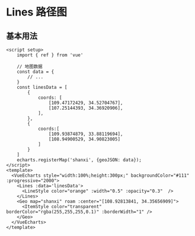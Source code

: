 # Lines 路径图

<script setup>
  import { ref, onMounted } from 'vue'
  import * as echarts from 'echarts';
  import { useVueEcharts } from '@echarts-component/vue'

  const data = {
  "type": "FeatureCollection",
  "features": [
    {
      "type": "Feature",
      "properties": {
        "adcode": 610000,
        "name": "陕西省",
        "center": [108.948024, 34.263161],
        "centroid": [108.887114, 35.263661],
        "childrenNum": 10,
        "level": "province",
        "acroutes": [100000],
        "parent": { "adcode": 100000 }
      },
      "geometry": {
        "type": "MultiPolygon",
        "coordinates": [
          [
            [
              [110.430966, 34.40948],
              [110.409496, 34.421581],
              [110.392688, 34.466046],
              [110.367073, 34.496157],
              [110.360626, 34.517292],
              [110.372714, 34.544343],
              [110.404488, 34.557626],
              [110.367188, 34.566746],
              [110.379161, 34.600499],
              [110.350783, 34.606656],
              [110.295524, 34.611054],
              [110.269045, 34.629442],
              [110.236638, 34.67044],
              [110.229616, 34.692649],
              [110.2432, 34.725792],
              [110.246884, 34.788846],
              [110.233702, 34.837421],
              [110.238825, 34.852012],
              [110.23094, 34.880707],
              [110.254367, 34.919191],
              [110.262195, 34.94436],
              [110.274686, 34.947306],
              [110.30151, 34.988624],
              [110.320851, 35.005178],
              [110.320563, 35.038513],
              [110.333111, 35.045115],
              [110.346466, 35.084316],
              [110.373692, 35.134226],
              [110.364713, 35.140264],
              [110.364367, 35.197999],
              [110.378355, 35.210858],
              [110.374844, 35.251964],
              [110.40397, 35.286467],
              [110.450019, 35.327772],
              [110.477591, 35.413882],
              [110.48588, 35.422828],
              [110.513049, 35.483131],
              [110.531699, 35.511446],
              [110.567502, 35.539514],
              [110.580914, 35.563147],
              [110.589088, 35.602099],
              [110.60935, 35.632189],
              [110.603996, 35.658873],
              [110.592369, 35.663293],
              [110.592311, 35.682313],
              [110.577633, 35.701486],
              [110.574007, 35.769777],
              [110.563818, 35.787668],
              [110.56733, 35.819342],
              [110.550752, 35.838088],
              [110.54937, 35.854074],
              [110.551212, 35.87541],
              [110.511668, 35.879739],
              [110.516675, 35.921684],
              [110.503206, 35.943237],
              [110.515064, 35.958101],
              [110.514258, 35.975714],
              [110.49296, 35.995916],
              [110.499695, 36.008098],
              [110.492212, 36.034656],
              [110.467978, 36.074634],
              [110.470453, 36.094654],
              [110.45048, 36.132247],
              [110.447083, 36.164332],
              [110.459517, 36.194601],
              [110.454164, 36.223682],
              [110.473907, 36.24813],
              [110.476037, 36.279541],
              [110.468209, 36.291366],
              [110.473562, 36.310548],
              [110.459977, 36.327847],
              [110.469245, 36.369944],
              [110.487031, 36.393877],
              [110.492154, 36.423119],
              [110.473159, 36.453209],
              [110.495781, 36.472976],
              [110.503379, 36.488209],
              [110.50217, 36.530999],
              [110.489909, 36.550746],
              [110.498256, 36.578056],
              [110.47149, 36.595764],
              [110.447429, 36.621109],
              [110.422389, 36.661799],
              [110.394472, 36.676839],
              [110.393206, 36.692498],
              [110.408575, 36.696627],
              [110.433269, 36.679799],
              [110.436722, 36.71127],
              [110.451803, 36.726533],
              [110.439946, 36.737122],
              [110.421238, 36.721549],
              [110.414504, 36.728869],
              [110.432002, 36.74802],
              [110.420145, 36.760786],
              [110.388486, 36.764911],
              [110.384111, 36.775261],
              [110.4061, 36.774483],
              [110.419569, 36.798291],
              [110.422908, 36.819214],
              [110.407251, 36.824891],
              [110.419511, 36.835],
              [110.424519, 36.855524],
              [110.414043, 36.865707],
              [110.382902, 36.870448],
              [110.376052, 36.88226],
              [110.408747, 36.892361],
              [110.415655, 36.934228],
              [110.425728, 36.957211],
              [110.418706, 36.973589],
              [110.40846, 36.989032],
              [110.377146, 37.010291],
              [110.38319, 37.021849],
              [110.412834, 37.019212],
              [110.441212, 37.00618],
              [110.450307, 37.016497],
              [110.424059, 37.023944],
              [110.425958, 37.04085],
              [110.460495, 37.044728],
              [110.495781, 37.086743],
              [110.535556, 37.115102],
              [110.540276, 37.144612],
              [110.584541, 37.18069],
              [110.650161, 37.254341],
              [110.661903, 37.282019],
              [110.690051, 37.287043],
              [110.678711, 37.317877],
              [110.693965, 37.325912],
              [110.695059, 37.349625],
              [110.651773, 37.357038],
              [110.634044, 37.36615],
              [110.631799, 37.398803],
              [110.648146, 37.438154],
              [110.744965, 37.450726],
              [110.758377, 37.471161],
              [110.759528, 37.503461],
              [110.771271, 37.520183],
              [110.771098, 37.538365],
              [110.794928, 37.56617],
              [110.772249, 37.592655],
              [110.76373, 37.639596],
              [110.793317, 37.65075],
              [110.796137, 37.663056],
              [110.775357, 37.680896],
              [110.739094, 37.68943],
              [110.706571, 37.705342],
              [110.70352, 37.718638],
              [110.716645, 37.728704],
              [110.750721, 37.736157],
              [110.755671, 37.755055],
              [110.735755, 37.770415],
              [110.680381, 37.790072],
              [110.660752, 37.808034],
              [110.650564, 37.840034],
              [110.607277, 37.89625],
              [110.587937, 37.926602],
              [110.547644, 37.940317],
              [110.522489, 37.95495],
              [110.516618, 37.970728],
              [110.52836, 37.990638],
              [110.508099, 38.012838],
              [110.501422, 38.03901],
              [110.508789, 38.061961],
              [110.501882, 38.098132],
              [110.521165, 38.124427],
              [110.510574, 38.147274],
              [110.507869, 38.18493],
              [110.523928, 38.210506],
              [110.558235, 38.210506],
              [110.567272, 38.217529],
              [110.567963, 38.245764],
              [110.577461, 38.297247],
              [110.601291, 38.308225],
              [110.638821, 38.304718],
              [110.668581, 38.313637],
              [110.701621, 38.35334],
              [110.750318, 38.36949],
              [110.758952, 38.400407],
              [110.77766, 38.4409],
              [110.796828, 38.453454],
              [110.825033, 38.449421],
              [110.84069, 38.439986],
              [110.874248, 38.453682],
              [110.870161, 38.508894],
              [110.907692, 38.521056],
              [110.909418, 38.563152],
              [110.919895, 38.582064],
              [110.89664, 38.588216],
              [110.88081, 38.626933],
              [110.896409, 38.657816],
              [110.916211, 38.673973],
              [110.915405, 38.704305],
              [110.937681, 38.718784],
              [110.965023, 38.755688],
              [110.956274, 38.776746],
              [110.979126, 38.787727],
              [110.996509, 38.825125],
              [111.010094, 38.841623],
              [110.996049, 38.868026],
              [111.012339, 38.878312],
              [111.015735, 38.896234],
              [111.009921, 38.932593],
              [110.994552, 38.960171],
              [110.979989, 38.972257],
              [110.998409, 38.998536],
              [111.038241, 39.020126],
              [111.088953, 39.02707],
              [111.138341, 39.064267],
              [111.147321, 39.100539],
              [111.162517, 39.108455],
              [111.174144, 39.135136],
              [111.163093, 39.152465],
              [111.218985, 39.24567],
              [111.213516, 39.25718],
              [111.227159, 39.284406],
              [111.247478, 39.3023],
              [111.213804, 39.301247],
              [111.187959, 39.314327],
              [111.17944, 39.326803],
              [111.194233, 39.340479],
              [111.18842, 39.350922],
              [111.161711, 39.33552],
              [111.155034, 39.368273],
              [111.125562, 39.36647],
              [111.108121, 39.356556],
              [111.086593, 39.380139],
              [111.09776, 39.404539],
              [111.086651, 39.412721],
              [111.064374, 39.400936],
              [111.053841, 39.429907],
              [111.05833, 39.447689],
              [111.086881, 39.45669],
              [111.088032, 39.468391],
              [111.108869, 39.474165],
              [111.100005, 39.483239],
              [111.107143, 39.499208],
              [111.148875, 39.532633],
              [111.154976, 39.568664],
              [111.136787, 39.58701],
              [111.100984, 39.559452],
              [111.04371, 39.554584],
              [111.040947, 39.567691],
              [111.017231, 39.552037],
              [110.996624, 39.547767],
              [110.990177, 39.537054],
              [110.959152, 39.519445],
              [110.890826, 39.508952],
              [110.862909, 39.482639],
              [110.806613, 39.411295],
              [110.782668, 39.388098],
              [110.768565, 39.382917],
              [110.738288, 39.348518],
              [110.732877, 39.308464],
              [110.70283, 39.273878],
              [110.688382, 39.267485],
              [110.669617, 39.275908],
              [110.626273, 39.266808],
              [110.596571, 39.283052],
              [110.566927, 39.318461],
              [110.559156, 39.352124],
              [110.521741, 39.383217],
              [110.499177, 39.360687],
              [110.482599, 39.360612],
              [110.469475, 39.375182],
              [110.434995, 39.380889],
              [110.416576, 39.348668],
              [110.429124, 39.342057],
              [110.385205, 39.310494],
              [110.370008, 39.329433],
              [110.34094, 39.341531],
              [110.296617, 39.376008],
              [110.281018, 39.394179],
              [110.257648, 39.407091],
              [110.276759, 39.420301],
              [110.243488, 39.423678],
              [110.217125, 39.443262],
              [110.206188, 39.437485],
              [110.152483, 39.45399],
              [110.133373, 39.448289],
              [110.126408, 39.416849],
              [110.136769, 39.391777],
              [110.158872, 39.389599],
              [110.185293, 39.3531],
              [110.202792, 39.316356],
              [110.210851, 39.281473],
              [110.193352, 39.280721],
              [110.159851, 39.263122],
              [110.110808, 39.249732],
              [110.078401, 39.230771],
              [110.010997, 39.208568],
              [109.962702, 39.211881],
              [109.941289, 39.239952],
              [109.902723, 39.271922],
              [109.868992, 39.249732],
              [109.882174, 39.233104],
              [109.897255, 39.234082],
              [109.960457, 39.186735],
              [109.893916, 39.141239],
              [109.922121, 39.107023],
              [109.890923, 39.104007],
              [109.882116, 39.116747],
              [109.860128, 39.124435],
              [109.815345, 39.096167],
              [109.793356, 39.074072],
              [109.762388, 39.057478],
              [109.725376, 39.01839],
              [109.704826, 39.016956],
              [109.691242, 38.992647],
              [109.672016, 38.997026],
              [109.665339, 38.981697],
              [109.68537, 38.968254],
              [109.683759, 38.93554],
              [109.67098, 38.926472],
              [109.649279, 38.884514],
              [109.624413, 38.854485],
              [109.549755, 38.805672],
              [109.511189, 38.833753],
              [109.489258, 38.813317],
              [109.450864, 38.788863],
              [109.442576, 38.771141],
              [109.412528, 38.747581],
              [109.403952, 38.720603],
              [109.338734, 38.7015],
              [109.325956, 38.670029],
              [109.328891, 38.660471],
              [109.366537, 38.631107],
              [109.331366, 38.597935],
              [109.310299, 38.60249],
              [109.27674, 38.622986],
              [109.196845, 38.552668],
              [109.178655, 38.520828],
              [109.147112, 38.506157],
              [109.128634, 38.480533],
              [109.092486, 38.45353],
              [109.054265, 38.433975],
              [109.059791, 38.408705],
              [109.051272, 38.385255],
              [109.007813, 38.35913],
              [108.989738, 38.310893],
              [108.976441, 38.296942],
              [108.961878, 38.265065],
              [108.976557, 38.249503],
              [108.955144, 38.218521],
              [108.938508, 38.207453],
              [108.947258, 38.170725],
              [108.964469, 38.154761],
              [109.019785, 38.119688],
              [109.06359, 38.100196],
              [109.068828, 38.091174],
              [109.050754, 38.055],
              [109.069519, 38.023017],
              [109.038032, 38.021487],
              [109.028938, 37.997452],
              [109.015468, 37.982828],
              [109.017483, 37.969962],
              [108.97955, 37.959316],
              [108.974197, 37.931889],
              [108.935803, 37.921621],
              [108.917095, 37.959776],
              [108.893841, 37.978157],
              [108.882961, 38.013833],
              [108.855504, 38.038322],
              [108.830638, 38.049798],
              [108.797655, 38.047886],
              [108.826666, 37.995155],
              [108.824882, 37.98321],
              [108.798231, 37.933652],
              [108.792072, 37.872864],
              [108.793223, 37.815863],
              [108.801397, 37.792298],
              [108.784704, 37.764655],
              [108.78338, 37.737309],
              [108.792014, 37.700269],
              [108.777681, 37.68351],
              [108.741648, 37.685509],
              [108.713442, 37.680665],
              [108.699512, 37.66967],
              [108.628366, 37.652212],
              [108.61127, 37.654212],
              [108.55958, 37.681742],
              [108.532641, 37.690583],
              [108.477037, 37.674207],
              [108.422411, 37.648827],
              [108.351265, 37.641366],
              [108.33296, 37.633057],
              [108.301128, 37.64075],
              [108.292782, 37.656981],
              [108.246502, 37.665748],
              [108.205576, 37.65575],
              [108.193661, 37.638289],
              [108.154001, 37.623901],
              [108.133912, 37.621978],
              [108.108239, 37.637827],
              [108.077041, 37.642981],
              [108.060233, 37.652058],
              [108.025408, 37.649827],
              [108.013205, 37.665517],
              [108.02443, 37.698655],
              [108.014069, 37.725861],
              [107.993692, 37.735081],
              [107.979992, 37.764732],
              [107.981949, 37.787231],
              [107.937109, 37.795062],
              [107.894628, 37.813637],
              [107.8849, 37.808341],
              [107.842708, 37.828985],
              [107.815884, 37.829062],
              [107.741169, 37.845328],
              [107.683435, 37.887739],
              [107.675952, 37.875778],
              [107.650222, 37.864581],
              [107.659259, 37.8441],
              [107.646135, 37.805194],
              [107.620692, 37.775944],
              [107.599222, 37.791146],
              [107.571305, 37.776712],
              [107.523413, 37.772949],
              [107.49918, 37.765654],
              [107.490833, 37.745376],
              [107.485077, 37.706495],
              [107.465449, 37.691198],
              [107.430566, 37.684202],
              [107.407081, 37.692966],
              [107.386877, 37.691121],
              [107.389583, 37.671208],
              [107.422047, 37.665056],
              [107.419918, 37.650212],
              [107.39672, 37.652443],
              [107.36132, 37.613282],
              [107.325056, 37.606279],
              [107.312565, 37.610127],
              [107.330467, 37.584033],
              [107.368918, 37.587574],
              [107.372199, 37.580029],
              [107.359132, 37.540214],
              [107.345663, 37.518873],
              [107.284302, 37.481955],
              [107.283612, 37.440776],
              [107.271063, 37.390313],
              [107.261047, 37.37086],
              [107.257939, 37.336958],
              [107.273135, 37.29114],
              [107.293282, 37.277458],
              [107.309342, 37.238874],
              [107.291382, 37.241272],
              [107.270315, 37.229129],
              [107.317688, 37.199961],
              [107.333978, 37.173801],
              [107.337835, 37.153982],
              [107.3311, 37.13013],
              [107.307039, 37.100459],
              [107.278258, 37.128194],
              [107.277568, 37.102396],
              [107.268703, 37.099452],
              [107.285223, 37.056435],
              [107.279525, 37.041703],
              [107.287411, 36.992369],
              [107.304276, 36.951699],
              [107.294836, 36.929414],
              [107.311702, 36.913026],
              [107.332827, 36.925608],
              [107.370645, 36.904792],
              [107.447202, 36.899432],
              [107.47794, 36.908443],
              [107.533717, 36.867184],
              [107.528479, 36.853737],
              [107.540106, 36.828624],
              [107.590818, 36.836244],
              [107.603597, 36.825824],
              [107.639515, 36.818514],
              [107.672095, 36.8329],
              [107.720792, 36.802336],
              [107.74491, 36.811203],
              [107.768223, 36.792923],
              [107.819971, 36.776817],
              [107.826706, 36.785454],
              [107.86625, 36.76709],
              [107.881907, 36.747164],
              [107.906659, 36.75238],
              [107.905507, 36.740625],
              [107.940965, 36.694835],
              [107.937454, 36.658215],
              [107.974409, 36.666086],
              [107.980798, 36.653383],
              [107.985979, 36.674891],
              [108.004744, 36.68315],
              [108.023336, 36.66967],
              [108.023163, 36.648082],
              [108.002096, 36.637403],
              [108.046188, 36.596232],
              [108.06219, 36.592566],
              [108.079977, 36.613077],
              [108.094943, 36.604499],
              [108.09287, 36.58734],
              [108.115607, 36.586638],
              [108.139092, 36.57673],
              [108.141453, 36.562608],
              [108.163614, 36.5637],
              [108.182321, 36.59007],
              [108.197863, 36.629919],
              [108.222902, 36.630933],
              [108.204713, 36.606371],
              [108.216628, 36.571347],
              [108.245466, 36.571035],
              [108.262447, 36.549341],
              [108.270218, 36.567446],
              [108.287429, 36.553322],
              [108.306424, 36.561203],
              [108.340616, 36.558862],
              [108.359611, 36.547312],
              [108.365425, 36.519679],
              [108.391615, 36.50539],
              [108.40802, 36.459616],
              [108.401401, 36.447036],
              [108.418957, 36.448599],
              [108.460574, 36.423119],
              [108.485556, 36.429451],
              [108.496838, 36.422728],
              [108.514682, 36.445551],
              [108.510653, 36.474461],
              [108.533044, 36.454616],
              [108.562631, 36.438595],
              [108.593599, 36.431483],
              [108.618926, 36.433906],
              [108.651276, 36.384727],
              [108.641605, 36.359148],
              [108.642181, 36.311175],
              [108.655075, 36.273981],
              [108.646095, 36.254163],
              [108.664918, 36.214826],
              [108.702851, 36.160803],
              [108.712349, 36.138759],
              [108.69767, 36.117338],
              [108.707456, 36.109803],
              [108.690878, 36.088766],
              [108.682532, 36.055001],
              [108.688633, 36.021064],
              [108.661752, 35.993873],
              [108.656514, 35.952989],
              [108.633777, 35.944732],
              [108.588764, 35.950394],
              [108.569308, 35.939619],
              [108.563034, 35.92129],
              [108.518654, 35.905475],
              [108.499543, 35.872261],
              [108.518942, 35.849113],
              [108.527864, 35.824226],
              [108.523259, 35.759371],
              [108.533908, 35.746205],
              [108.517042, 35.716001],
              [108.530339, 35.680498],
              [108.523259, 35.661162],
              [108.539721, 35.605575],
              [108.56384, 35.597991],
              [108.567639, 35.585509],
              [108.618466, 35.556983],
              [108.622898, 35.540779],
              [108.605975, 35.502826],
              [108.616566, 35.477276],
              [108.619444, 35.442934],
              [108.631129, 35.418632],
              [108.62215, 35.3807],
              [108.610752, 35.356459],
              [108.615357, 35.331656],
              [108.602982, 35.312315],
              [108.568272, 35.290908],
              [108.543463, 35.303911],
              [108.525043, 35.289005],
              [108.489125, 35.275285],
              [108.449062, 35.273699],
              [108.402379, 35.278061],
              [108.400134, 35.282819],
              [108.352819, 35.285753],
              [108.345336, 35.300661],
              [108.298078, 35.268385],
              [108.256921, 35.267433],
              [108.239365, 35.256248],
              [108.221463, 35.296855],
              [108.193776, 35.306607],
              [108.174666, 35.305101],
              [108.123954, 35.281788],
              [108.094885, 35.280043],
              [108.048663, 35.253789],
              [107.979301, 35.245458],
              [107.949772, 35.2453],
              [107.960594, 35.261484],
              [107.937799, 35.267353],
              [107.936073, 35.253947],
              [107.904702, 35.261166],
              [107.866193, 35.256407],
              [107.841844, 35.276395],
              [107.829814, 35.273143],
              [107.79142, 35.295903],
              [107.75176, 35.305101],
              [107.745716, 35.311601],
              [107.716648, 35.302326],
              [107.736794, 35.296141],
              [107.737312, 35.267433],
              [107.720159, 35.269257],
              [107.692357, 35.251171],
              [107.662597, 35.255375],
              [107.651948, 35.239746],
              [107.670311, 35.21443],
              [107.687291, 35.216653],
              [107.715784, 35.168144],
              [107.728563, 35.127314],
              [107.722519, 35.114917],
              [107.762006, 35.084316],
              [107.759474, 35.071198],
              [107.802069, 35.032388],
              [107.827511, 35.022205],
              [107.848349, 35.023876],
              [107.843629, 35.002313],
              [107.863372, 34.999209],
              [107.858595, 34.986873],
              [107.820028, 34.973739],
              [107.799997, 34.966813],
              [107.804775, 34.956782],
              [107.778584, 34.964664],
              [107.741572, 34.953517],
              [107.67434, 34.951208],
              [107.654366, 34.933529],
              [107.637731, 34.93329],
              [107.63986, 34.918793],
              [107.625815, 34.918952],
              [107.633414, 34.953915],
              [107.619714, 34.964664],
              [107.605611, 34.958693],
              [107.572168, 34.971351],
              [107.562037, 34.966495],
              [107.551158, 34.940298],
              [107.537861, 34.932493],
              [107.536653, 34.915368],
              [107.524047, 34.909871],
              [107.474774, 34.91943],
              [107.455548, 34.916802],
              [107.426019, 34.92875],
              [107.392921, 34.932414],
              [107.371969, 34.917997],
              [107.35021, 34.934086],
              [107.322351, 34.938148],
              [107.28672, 34.931856],
              [107.282978, 34.911783],
              [107.262371, 34.907481],
              [107.252528, 34.881185],
              [107.230943, 34.891864],
              [107.222999, 34.878157],
              [107.201011, 34.881664],
              [107.189556, 34.893298],
              [107.179886, 34.928272],
              [107.162387, 34.944121],
              [107.135621, 34.945873],
              [107.103041, 34.960046],
              [107.089629, 34.976685],
              [107.096076, 35.010111],
              [107.082606, 35.024035],
              [107.048242, 35.028331],
              [107.051005, 35.04074],
              [107.031031, 35.029126],
              [107.012439, 35.029365],
              [106.990796, 35.068495],
              [106.950157, 35.066905],
              [106.944401, 35.080103],
              [106.912569, 35.079546],
              [106.90169, 35.094492],
              [106.856965, 35.091232],
              [106.83843, 35.079785],
              [106.777818, 35.094253],
              [106.7145, 35.105619],
              [106.706441, 35.081852],
              [106.666206, 35.076605],
              [106.661601, 35.069687],
              [106.615379, 35.071119],
              [106.575834, 35.089325],
              [106.543542, 35.085032],
              [106.545959, 35.070562],
              [106.520978, 35.027615],
              [106.503536, 35.03374],
              [106.48857, 35.02125],
              [106.502155, 34.995548],
              [106.48316, 34.980108],
              [106.493118, 34.941095],
              [106.510214, 34.925086],
              [106.517927, 34.892422],
              [106.528, 34.876483],
              [106.555918, 34.861339],
              [106.554306, 34.813735],
              [106.578367, 34.789006],
              [106.575028, 34.770095],
              [106.54855, 34.761635],
              [106.539628, 34.745671],
              [106.505839, 34.746869],
              [106.486901, 34.715172],
              [106.459617, 34.705589],
              [106.44137, 34.681705],
              [106.445687, 34.669482],
              [106.470784, 34.65374],
              [106.467215, 34.640952],
              [106.44868, 34.636396],
              [106.421741, 34.654939],
              [106.419496, 34.64343],
              [106.368151, 34.610334],
              [106.323138, 34.589863],
              [106.314044, 34.578745],
              [106.340982, 34.568026],
              [106.343803, 34.536581],
              [106.33442, 34.517852],
              [106.366137, 34.512329],
              [106.379031, 34.520654],
              [106.401365, 34.511128],
              [106.407811, 34.523135],
              [106.453861, 34.531299],
              [106.487765, 34.523375],
              [106.511825, 34.502482],
              [106.536059, 34.493034],
              [106.543657, 34.47854],
              [106.552406, 34.489191],
              [106.567948, 34.474857],
              [106.599434, 34.465966],
              [106.591606, 34.456514],
              [106.613709, 34.44626],
              [106.637252, 34.392005],
              [106.662176, 34.381663],
              [106.680078, 34.383747],
              [106.697289, 34.370598],
              [106.717378, 34.369234],
              [106.710989, 34.344372],
              [106.690324, 34.334024],
              [106.705117, 34.299522],
              [106.684107, 34.259946],
              [106.663903, 34.243163],
              [106.633626, 34.259866],
              [106.602485, 34.250873],
              [106.589246, 34.253764],
              [106.5771, 34.2809],
              [106.526446, 34.291977],
              [106.496514, 34.255129],
              [106.496053, 34.238345],
              [106.512919, 34.239389],
              [106.532087, 34.254085],
              [106.551255, 34.242601],
              [106.558565, 34.227421],
              [106.572265, 34.16997],
              [106.584871, 34.149471],
              [106.56081, 34.113203],
              [106.501867, 34.104918],
              [106.505494, 34.056479],
              [106.47159, 34.024037],
              [106.479533, 33.994401],
              [106.476022, 33.973779],
              [106.443557, 33.934615],
              [106.41092, 33.909221],
              [106.428246, 33.866479],
              [106.475331, 33.875755],
              [106.493406, 33.846148],
              [106.491391, 33.834529],
              [106.468712, 33.820083],
              [106.461804, 33.789649],
              [106.479821, 33.780768],
              [106.48811, 33.758236],
              [106.482642, 33.707336],
              [106.53485, 33.695132],
              [106.575546, 33.631658],
              [106.581475, 33.590638],
              [106.580554, 33.575909],
              [106.559774, 33.57089],
              [106.563055, 33.543041],
              [106.541124, 33.513076],
              [106.494269, 33.530489],
              [106.477461, 33.519394],
              [106.456048, 33.537939],
              [106.45271, 33.591852],
              [106.446896, 33.613214],
              [106.431354, 33.61912],
              [106.384902, 33.612081],
              [106.351401, 33.587239],
              [106.335169, 33.587078],
              [106.303395, 33.604395],
              [106.277492, 33.59687],
              [106.237429, 33.56409],
              [106.187178, 33.546522],
              [106.143719, 33.5649],
              [106.147518, 33.581817],
              [106.1333, 33.571861],
              [106.108491, 33.569838],
              [106.110851, 33.591933],
              [106.131343, 33.597193],
              [106.086675, 33.617097],
              [106.063881, 33.604152],
              [106.045749, 33.609735],
              [106.02848, 33.595251],
              [106.018983, 33.609735],
              [105.998951, 33.604152],
              [105.979726, 33.612405],
              [105.962112, 33.606499],
              [105.953996, 33.587159],
              [105.919459, 33.554781],
              [105.902708, 33.556157],
              [105.868344, 33.509269],
              [105.841981, 33.490069],
              [105.830986, 33.456439],
              [105.837951, 33.410795],
              [105.829662, 33.382812],
              [105.802609, 33.378756],
              [105.743262, 33.385327],
              [105.732844, 33.391005],
              [105.708956, 33.380703],
              [105.734168, 33.346544],
              [105.755235, 33.32885],
              [105.747752, 33.298893],
              [105.767438, 33.28257],
              [105.791499, 33.278591],
              [105.792823, 33.262752],
              [105.828799, 33.253897],
              [105.862588, 33.234316],
              [105.906565, 33.240166],
              [105.921301, 33.236266],
              [105.966889, 33.20018],
              [105.968328, 33.154076],
              [105.9468, 33.153507],
              [105.945534, 33.188148],
              [105.927747, 33.198473],
              [105.916926, 33.177741],
              [105.924582, 33.167576],
              [105.896376, 33.142689],
              [105.92343, 33.147732],
              [105.920092, 33.132113],
              [105.936785, 33.113562],
              [105.91871, 33.105425],
              [105.933273, 33.077019],
              [105.915084, 33.066273],
              [105.9133, 33.053164],
              [105.928093, 33.041519],
              [105.917444, 32.993784],
              [105.861724, 32.938929],
              [105.826957, 32.950751],
              [105.78557, 32.92678],
              [105.735434, 32.905331],
              [105.699401, 32.903456],
              [105.656575, 32.89538],
              [105.644544, 32.882735],
              [105.590609, 32.87678],
              [105.56557, 32.9068],
              [105.534141, 32.909491],
              [105.513995, 32.919115],
              [105.493503, 32.905495],
              [105.495517, 32.87319],
              [105.524528, 32.847729],
              [105.535868, 32.789844],
              [105.556302, 32.792049],
              [105.554691, 32.773998],
              [105.568102, 32.758722],
              [105.557856, 32.752921],
              [105.563785, 32.724893],
              [105.585198, 32.729061],
              [105.596365, 32.699226],
              [105.625376, 32.702087],
              [105.649264, 32.718681],
              [105.678045, 32.726527],
              [105.719202, 32.759703],
              [105.735952, 32.753902],
              [105.750688, 32.767954],
              [105.76882, 32.767545],
              [105.779584, 32.750225],
              [105.811415, 32.772283],
              [105.822525, 32.770159],
              [105.816941, 32.790334],
              [105.831159, 32.826098],
              [105.850788, 32.818097],
              [105.857753, 32.827404],
              [105.886879, 32.835159],
              [105.940929, 32.829771],
              [105.969307, 32.849035],
              [105.99521, 32.827975],
              [106.011557, 32.82969],
              [106.021688, 32.857522],
              [106.04667, 32.852299],
              [106.069925, 32.824057],
              [106.09364, 32.823812],
              [106.094676, 32.795969],
              [106.064226, 32.782248],
              [106.072688, 32.763869],
              [106.076717, 32.763787],
              [106.076487, 32.759049],
              [106.071652, 32.75815],
              [106.120003, 32.719662],
              [106.145388, 32.720397],
              [106.153677, 32.705766],
              [106.169334, 32.710017],
              [106.174342, 32.697591],
              [106.256424, 32.693258],
              [106.278816, 32.67069],
              [106.300862, 32.679848],
              [106.351171, 32.671834],
              [106.38329, 32.646561],
              [106.389046, 32.626682],
              [106.420533, 32.616617],
              [106.450983, 32.640181],
              [106.451673, 32.660139],
              [106.461977, 32.653105],
              [106.498068, 32.649343],
              [106.518733, 32.668645],
              [106.566797, 32.675841],
              [106.588613, 32.688597],
              [106.628733, 32.681238],
              [106.663443, 32.690723],
              [106.684453, 32.709281],
              [106.732056, 32.73854],
              [106.779429, 32.737478],
              [106.784322, 32.697264],
              [106.793244, 32.712632],
              [106.823119, 32.705357],
              [106.845913, 32.721051],
              [106.872564, 32.725628],
              [106.903417, 32.721296],
              [106.917002, 32.703313],
              [106.964778, 32.717046],
              [106.988436, 32.711815],
              [107.012554, 32.721542],
              [107.030225, 32.712387],
              [107.066835, 32.708872],
              [107.059697, 32.686144],
              [107.068389, 32.669954],
              [107.087672, 32.667909],
              [107.099069, 32.649506],
              [107.097572, 32.627009],
              [107.107761, 32.600741],
              [107.091989, 32.552604],
              [107.080131, 32.542368],
              [107.104653, 32.516649],
              [107.127102, 32.482482],
              [107.189613, 32.468057],
              [107.210048, 32.431986],
              [107.230597, 32.416077],
              [107.263926, 32.403282],
              [107.283784, 32.4342],
              [107.286087, 32.454532],
              [107.313889, 32.490185],
              [107.356888, 32.506408],
              [107.377898, 32.538928],
              [107.411283, 32.538027],
              [107.436323, 32.529755],
              [107.429243, 32.501083],
              [107.43874, 32.465844],
              [107.457793, 32.458713],
              [107.461995, 32.441333],
              [107.450195, 32.430838],
              [107.457217, 32.417717],
              [107.48974, 32.425262],
              [107.502864, 32.395654],
              [107.525255, 32.382446],
              [107.571132, 32.397705],
              [107.598243, 32.411566],
              [107.636349, 32.405989],
              [107.650452, 32.412879],
              [107.679463, 32.398279],
              [107.695292, 32.374734],
              [107.694774, 32.35701],
              [107.716763, 32.328857],
              [107.754581, 32.338215],
              [107.788715, 32.279836],
              [107.8358, 32.223063],
              [107.867517, 32.202432],
              [107.890541, 32.214433],
              [107.924733, 32.197006],
              [107.979359, 32.146022],
              [107.995706, 32.147173],
              [108.024372, 32.177273],
              [108.018616, 32.211803],
              [108.034676, 32.220761],
              [108.060751, 32.220515],
              [108.088208, 32.233418],
              [108.12309, 32.218378],
              [108.141683, 32.218871],
              [108.156649, 32.239005],
              [108.179328, 32.221994],
              [108.213289, 32.248208],
              [108.212196, 32.256999],
              [108.247193, 32.274825],
              [108.265152, 32.256999],
              [108.287832, 32.249359],
              [108.312065, 32.232185],
              [108.329276, 32.232596],
              [108.347984, 32.25396],
              [108.387644, 32.262257],
              [108.414985, 32.252481],
              [108.431045, 32.262586],
              [108.450789, 32.2593],
              [108.471741, 32.270636],
              [108.483656, 32.251413],
              [108.507142, 32.245661],
              [108.514509, 32.218214],
              [108.510595, 32.200212],
              [108.551061, 32.176122],
              [108.583986, 32.172257],
              [108.679769, 32.102992],
              [108.734049, 32.106448],
              [108.747749, 32.099864],
              [108.751721, 32.074184],
              [108.788675, 32.048332],
              [108.837891, 32.038862],
              [108.867765, 32.004102],
              [108.902417, 31.984905],
              [108.937127, 31.988942],
              [108.955086, 31.979137],
              [108.986745, 31.979961],
              [109.035097, 31.958038],
              [109.087823, 31.927371],
              [109.124605, 31.892157],
              [109.167028, 31.875329],
              [109.198284, 31.845789],
              [109.196212, 31.817561],
              [109.213595, 31.817479],
              [109.273575, 31.80105],
              [109.28123, 31.777928],
              [109.254694, 31.766944],
              [109.28313, 31.741749],
              [109.281576, 31.716877],
              [109.323193, 31.708861],
              [109.390252, 31.705224],
              [109.415464, 31.710018],
              [109.417882, 31.71886],
              [109.457023, 31.721587],
              [109.458981, 31.715803],
              [109.501116, 31.717125],
              [109.549755, 31.730016],
              [109.585731, 31.726711],
              [109.605993, 31.743731],
              [109.592984, 31.75191],
              [109.591833, 31.788912],
              [109.604554, 31.803774],
              [109.638227, 31.81104],
              [109.607547, 31.881681],
              [109.584983, 31.900488],
              [109.594481, 31.923331],
              [109.620614, 31.928608],
              [109.631263, 31.962242],
              [109.601388, 31.997676],
              [109.587573, 32.025272],
              [109.590969, 32.047755],
              [109.617851, 32.085132],
              [109.62165, 32.106777],
              [109.592581, 32.139194],
              [109.587113, 32.161484],
              [109.604324, 32.199226],
              [109.592754, 32.219364],
              [109.550446, 32.224871],
              [109.528688, 32.270308],
              [109.495417, 32.300367],
              [109.510671, 32.324588],
              [109.513204, 32.342319],
              [109.500425, 32.378918],
              [109.506239, 32.395326],
              [109.529609, 32.405743],
              [109.526903, 32.43338],
              [109.541639, 32.444285],
              [109.552748, 32.477155],
              [109.576003, 32.491742],
              [109.587516, 32.516075],
              [109.618138, 32.524759],
              [109.636788, 32.541058],
              [109.620038, 32.567425],
              [109.61929, 32.593047],
              [109.631838, 32.600086],
              [109.7267, 32.60827],
              [109.758186, 32.589855],
              [109.817071, 32.577413],
              [109.849479, 32.579787],
              [109.881253, 32.591983],
              [109.910552, 32.59272],
              [109.944801, 32.57684],
              [109.971164, 32.577576],
              [109.995743, 32.550721],
              [110.028207, 32.548428],
              [110.051578, 32.558664],
              [110.088187, 32.585435],
              [110.085366, 32.613099],
              [110.10252, 32.619072],
              [110.13343, 32.612198],
              [110.153807, 32.593129],
              [110.165147, 32.593866],
              [110.206418, 32.632981],
              [110.187883, 32.646316],
              [110.154498, 32.690069],
              [110.162326, 32.715902],
              [110.159621, 32.767218],
              [110.139589, 32.764931],
              [110.127501, 32.777756],
              [110.14218, 32.802828],
              [110.1195, 32.812953],
              [110.113802, 32.825445],
              [110.0841, 32.842995],
              [110.05129, 32.851891],
              [110.030452, 32.872129],
              [110.004319, 32.873271],
              [109.98872, 32.886244],
              [109.931274, 32.885346],
              [109.915962, 32.901009],
              [109.883785, 32.901743],
              [109.857077, 32.910307],
              [109.847752, 32.893259],
              [109.80838, 32.878983],
              [109.789902, 32.882491],
              [109.764345, 32.909328],
              [109.784607, 32.985961],
              [109.794507, 33.066924],
              [109.768029, 33.074496],
              [109.715245, 33.099484],
              [109.688076, 33.116573],
              [109.633277, 33.118038],
              [109.601964, 33.108192],
              [109.592236, 33.119584],
              [109.576176, 33.110226],
              [109.560347, 33.125686],
              [109.514009, 33.140248],
              [109.468536, 33.140248],
              [109.438892, 33.152124],
              [109.464794, 33.172943],
              [109.481948, 33.200261],
              [109.498295, 33.207333],
              [109.51424, 33.237728],
              [109.549755, 33.242279],
              [109.587688, 33.229765],
              [109.606856, 33.236022],
              [109.607374, 33.264295],
              [109.616296, 33.274124],
              [109.647783, 33.268113],
              [109.649797, 33.251703],
              [109.692969, 33.254303],
              [109.70143, 33.241222],
              [109.732456, 33.231309],
              [109.762964, 33.235778],
              [109.813157, 33.236347],
              [109.845219, 33.246991],
              [109.916595, 33.229684],
              [109.973639, 33.203919],
              [109.999139, 33.212617],
              [110.040411, 33.191238],
              [110.077595, 33.20205],
              [110.13061, 33.201725],
              [110.165031, 33.209284],
              [110.218276, 33.163185],
              [110.250338, 33.160257],
              [110.297308, 33.170585],
              [110.333975, 33.159769],
              [110.361662, 33.181725],
              [110.422332, 33.17026],
              [110.451803, 33.179367],
              [110.471029, 33.171398],
              [110.470511, 33.185059],
              [110.50902, 33.221476],
              [110.527785, 33.230415],
              [110.540966, 33.255603],
              [110.577691, 33.250566],
              [110.593923, 33.20709],
              [110.594153, 33.168552],
              [110.616372, 33.145617],
              [110.651082, 33.157492],
              [110.669559, 33.130161],
              [110.702484, 33.097124],
              [110.719926, 33.099565],
              [110.717853, 33.116899],
              [110.727811, 33.133903],
              [110.765917, 33.152449],
              [110.795101, 33.149928],
              [110.824227, 33.160257],
              [110.817377, 33.177253],
              [110.830559, 33.202537],
              [110.865326, 33.21408],
              [110.921621, 33.204001],
              [110.94597, 33.228627],
              [110.942977, 33.236347],
              [110.966174, 33.256172],
              [110.997027, 33.254709],
              [110.982867, 33.270062],
              [111.007964, 33.303683],
              [111.000366, 33.32398],
              [111.026038, 33.330392],
              [111.026153, 33.375349],
              [111.011015, 33.398873],
              [110.996739, 33.43593],
              [111.020858, 33.450846],
              [111.026787, 33.467705],
              [111.020973, 33.471189],
              [111.021664, 33.476538],
              [111.026499, 33.478563],
              [111.019476, 33.520852],
              [111.003532, 33.53308],
              [111.009748, 33.562552],
              [111.003704, 33.57866],
              [110.966577, 33.609169],
              [110.94079, 33.620091],
              [110.878853, 33.634651],
              [110.857728, 33.657781],
              [110.841841, 33.663199],
              [110.823191, 33.692869],
              [110.832228, 33.712832],
              [110.816859, 33.737395],
              [110.815938, 33.753067],
              [110.782207, 33.796027],
              [110.741338, 33.798772],
              [110.72597, 33.807733],
              [110.712615, 33.83356],
              [110.684928, 33.838805],
              [110.66789, 33.852119],
              [110.644808, 33.844938],
              [110.612746, 33.85107],
              [110.612976, 33.867447],
              [110.587304, 33.886966],
              [110.591506, 33.900191],
              [110.62587, 33.90777],
              [110.626043, 33.92462],
              [110.675603, 33.946624],
              [110.670941, 33.966447],
              [110.653442, 33.969186],
              [110.649585, 33.992307],
              [110.627769, 34.019528],
              [110.624143, 34.033859],
              [110.612113, 34.024278],
              [110.586613, 34.024037],
              [110.58834, 34.06163],
              [110.595189, 34.064769],
              [110.591793, 34.101701],
              [110.614012, 34.113686],
              [110.641987, 34.160887],
              [110.621783, 34.177445],
              [110.587706, 34.17865],
              [110.589088, 34.190223],
              [110.557141, 34.193357],
              [110.551443, 34.212801],
              [110.507869, 34.217621],
              [110.489737, 34.232321],
              [110.441385, 34.242441],
              [110.442479, 34.254004],
              [110.426476, 34.276084],
              [110.432635, 34.290853],
              [110.449328, 34.291496],
              [110.474655, 34.323514],
              [110.498141, 34.320064],
              [110.502688, 34.345174],
              [110.489449, 34.35528],
              [110.473734, 34.393207],
              [110.475922, 34.409159],
              [110.458193, 34.402426],
              [110.430966, 34.40948]
            ]
          ],
          [
            [
              [111.026499, 33.478563],
              [111.021664, 33.476538],
              [111.020973, 33.471189],
              [111.026787, 33.467705],
              [111.026499, 33.478563]
            ]
          ],
          [
            [
              [106.076717, 32.763787],
              [106.072688, 32.763869],
              [106.071652, 32.75815],
              [106.076487, 32.759049],
              [106.076717, 32.763787]
            ]
          ]
        ]
      }
    }
  ]
}
    const linesData = [
        {
            coords: [
                [109.47172429, 34.52704767],
                [107.25144393, 34.36920906],
            ],
        },
        {
            coords:[
                [109.93874879, 33.88119694],
                [108.94900529, 34.90823005]
            ]
        }
    ]
    echarts.registerMap('shanxi', {geoJSON: data});

    const { getOption,options } = useVueEcharts();
    onMounted(() => {
        console.log(getOption(),options.value)
    })
</script>

## 基本用法

<VueEcharts style="width:100%;height:300px;" backgroundColor="#111" :progressive="2000">
    <Lines :data='linesData'>
      <LineStyle color="orange" :width="3" :opacity="1"  />
    </Lines>
    <Geo map="shanxi" roam :center="[108.92813841, 34.35656909]">
      <ItemStyle borderColor="rgba(255,255,255,0.1)" :borderWidth="1" />
    </Geo>
</VueEcharts>

```vue
<script setup>
    import { ref } from 'vue'

    // 地图数据
    const data = {
        // ...
    }
    const linesData = [
        {
            coords: [
                [109.47172429, 34.52704767],
                [107.25144393, 34.36920906],
            ],
        },
        { 
            coords:[
                [109.93874879, 33.88119694],
                [108.94900529, 34.90823005]
            ]
        }
    ]
    echarts.registerMap('shanxi', {geoJSON: data});
</script>
<template>
  <VueEcharts style="width:100%;height:300px;" backgroundColor="#111" :progressive="2000">
    <Lines :data='linesData'>
      <LineStyle color="orange" :width="0.5" :opacity="0.3"  />
    </Lines>
    <Geo map="shanxi" roam :center="[108.92813841, 34.35656909]">
      <ItemStyle color="transparent" borderColor="rgba(255,255,255,0.1)" :borderWidth="1" />
    </Geo>
  </VueEcharts>
</template>
```
